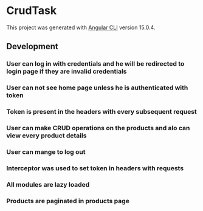 # CrudTask

This project was generated with [Angular CLI](https://github.com/angular/angular-cli) version 15.0.4.

## Development

### User can log in with credentials and he will be redirected to login page if they are invalid credentials
### User can not see home page unless he is authenticated with token 
### Token is present in the headers with every subsequent request
### User can make CRUD operations on the products and alo can view every product details
### User can mange to log out 
### Interceptor was used to set token in headers with requests
### All modules are lazy loaded
### Products are paginated in products page





